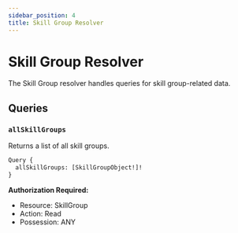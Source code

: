 ```yaml
---
sidebar_position: 4
title: Skill Group Resolver
---
```


# Skill Group Resolver

The Skill Group resolver handles queries for skill group-related data.

## Queries

### `allSkillGroups`

Returns a list of all skill groups.

```graphql
Query {
  allSkillGroups: [SkillGroupObject!]!
}
```

**Authorization Required:**

- Resource: SkillGroup
- Action: Read
- Possession: ANY
